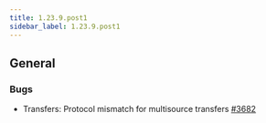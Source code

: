 ```yaml
---
title: 1.23.9.post1
sidebar_label: 1.23.9.post1
---
```


## General

### Bugs

- Transfers: Protocol mismatch for multisource transfers [#3682](https://github.com/rucio/rucio/issues/3682)
